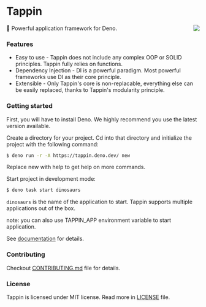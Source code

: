 # Tappin

<img src="https://deno.land/x/tappin/media/minilogo.png" align="right" />
🦖 Powerful application framework for Deno.

### Features

- Easy to use - Tappin does not include any complex OOP or SOLID principles.
  Tappin fully relies on functions.
- Dependency Injection - DI is a powerful paradigm. Most powerful frameworks use
  DI as their core principle.
- Extensible - Only Tappin's core is non-replacable, everything else can be
  easily replaced, thanks to Tappin's modularity principle.

### Getting started

First, you will have to install Deno. We highly recommend you use the latest
version available.

Create a directory for your project. Cd into that directory and initialize the
project with the following command:

```sh
$ deno run -r -A https://tappin.deno.dev/ new
```

Replace new with help to get help on more commands.

Start project in development mode:

```sh
$ deno task start dinosaurs
```

`dinosaurs` is the name of the application to start. Tappin supports multiple
applications out of the box.

note: you can also use TAPPIN_APP environment variable to start application.

See [documentation](https://tappin.deno.dev/docs) for details.

### Contributing

Checkout [CONTRIBUTING.md](./CONTRIBUTING.md) file for details.

### License

Tappin is licensed under MIT license. Read more in [LICENSE](./LICENSE) file.
